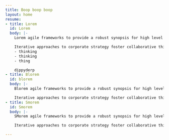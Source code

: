 ```yaml
---
title: Boop boop boop
layout: home
resume:
- title: Lorem
  id: Lorem
  body: |-
    Lorem agile frameworks to provide a robust synopsis for high level overviews.

    Iterative approaches to corporate strategy foster collaborative thinking to further the overall value proposition
    - thinking
    - thinking
    - thing

    dippyderp
- title: Blorem
  id: blorem
  body: |-
    Blorem agile frameworks to provide a robust synopsis for high level overviews.

    Iterative approaches to corporate strategy foster collaborative thinking to further the overall value proposition
- title: Smorem
  id: Smorem
  body: |-
    SMorem agile frameworks to provide a robust synopsis for high level overviews.

    Iterative approaches to corporate strategy foster collaborative thinking to further the overall value proposition

---
```

